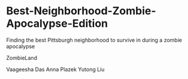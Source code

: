 # Best-Neighborhood-Zombie-Apocalypse-Edition
Finding the best Pittsburgh neighborhood to survive in during a zombie apocalypse

ZombieLand

Vaageesha Das
Anna Plazek
Yutong Liu
